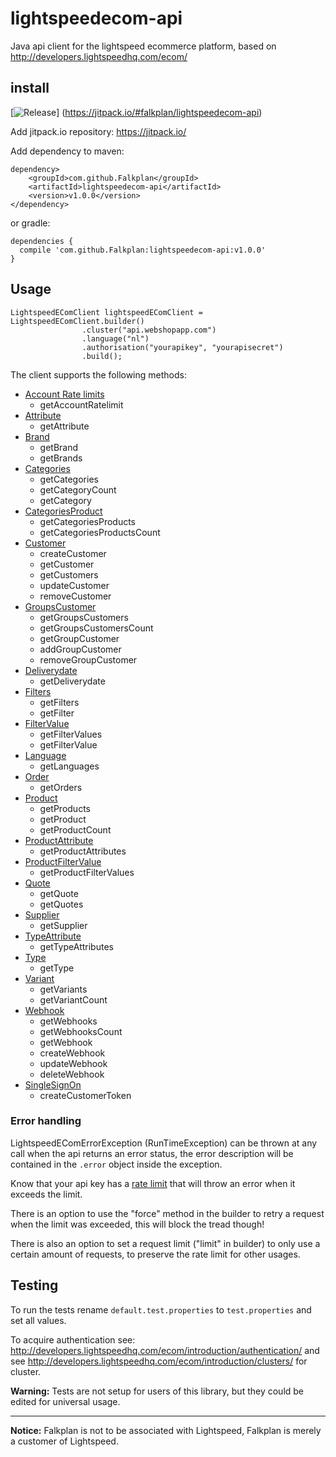 # lightspeedecom-api
Java api client for the lightspeed ecommerce platform, based on http://developers.lightspeedhq.com/ecom/


## install
[![Release](https://jitpack.io/v/falkplan/lightspeedecom-api.svg)]
(https://jitpack.io/#falkplan/lightspeedecom-api)

Add jitpack.io repository: https://jitpack.io/

Add dependency to maven:
~~~~
dependency>
    <groupId>com.github.Falkplan</groupId>
    <artifactId>lightspeedecom-api</artifactId>
    <version>v1.0.0</version>
</dependency>
~~~~
or gradle:
~~~~
dependencies {
  compile 'com.github.Falkplan:lightspeedecom-api:v1.0.0'
}
~~~~

## Usage
~~~~
LightspeedEComClient lightspeedEComClient = LightspeedEComClient.builder()
                .cluster("api.webshopapp.com")
                .language("nl")
                .authorisation("yourapikey", "yourapisecret")
                .build();
~~~~

The client supports the following methods:
- [Account Rate limits](http://developers.lightspeedhq.com/ecom/endpoints/accountratelimit/)
  - getAccountRatelimit
- [Attribute](http://developers.lightspeedhq.com/ecom/endpoints/attribute/)
  - getAttribute
- [Brand](http://developers.lightspeedhq.com/ecom/endpoints/brand/)
  - getBrand
  - getBrands
- [Categories](http://developers.lightspeedhq.com/ecom/endpoints/category/)
  - getCategories
  - getCategoryCount
  - getCategory
- [CategoriesProduct](http://developers.lightspeedhq.com/ecom/endpoints/categoryproduct/)
  - getCategoriesProducts
  - getCategoriesProductsCount
- [Customer](http://developers.lightspeedhq.com/ecom/endpoints/customer/)
  - createCustomer
  - getCustomer
  - getCustomers
  - updateCustomer
  - removeCustomer
- [GroupsCustomer](http://developers.lightspeedhq.com/ecom/endpoints/groupscustomer/)
  - getGroupsCustomers
  - getGroupsCustomersCount
  - getGroupCustomer
  - addGroupCustomer
  - removeGroupCustomer
- [Deliverydate](http://developers.lightspeedhq.com/ecom/endpoints/deliverydate/)
  - getDeliverydate
- [Filters](http://developers.lightspeedhq.com/ecom/endpoints/filter/)
  - getFilters
  - getFilter
- [FilterValue](http://developers.lightspeedhq.com/ecom/endpoints/filtervalue/)
  - getFilterValues
  - getFilterValue
- [Language](http://developers.lightspeedhq.com/ecom/endpoints/language/)
  - getLanguages
- [Order](http://developers.lightspeedhq.com/ecom/endpoints/order/)
  - getOrders
- [Product](http://developers.lightspeedhq.com/ecom/endpoints/product/)
  - getProducts
  - getProduct
  - getProductCount
- [ProductAttribute](http://developers.lightspeedhq.com/ecom/endpoints/productattribute/)
  - getProductAttributes
- [ProductFilterValue](http://developers.lightspeedhq.com/ecom/endpoints/productfiltervalue/)
  - getProductFilterValues
- [Quote](http://developers.lightspeedhq.com/ecom/endpoints/quote/)
  - getQuote
  - getQuotes
- [Supplier](http://developers.lightspeedhq.com/ecom/endpoints/supplier/)
  - getSupplier
- [TypeAttribute](http://developers.lightspeedhq.com/ecom/endpoints/typesattribute/)
  - getTypeAttributes
- [Type](http://developers.lightspeedhq.com/ecom/endpoints/type/)
  - getType
- [Variant](http://developers.lightspeedhq.com/ecom/endpoints/variant/)
  - getVariants
  - getVariantCount
- [Webhook](http://developers.lightspeedhq.com/ecom/endpoints/webhook/)
  - getWebhooks
  - getWebhooksCount
  - getWebhook
  - createWebhook
  - updateWebhook
  - deleteWebhook
- [SingleSignOn](http://developers.lightspeedhq.com/ecom/endpoints/singlesignon/)
  - createCustomerToken

### Error handling
LightspeedEComErrorException (RunTimeException) can be thrown at any call when the api returns an error status, the error description will be contained in the `.error` object inside the exception.

Know that your api key has a [rate limit](http://developers.lightspeedhq.com/ecom/introduction/rate-limiting/) that will throw an error when it exceeds the limit.

There is an option to use the "force" method in the builder to retry a request when the limit was exceeded, this will block the tread though!

There is also an option to set a request limit ("limit" in builder) to only use a certain amount of requests, to preserve the rate limit for other usages.

## Testing
To run the tests rename `default.test.properties` to `test.properties` and set all values.

To acquire authentication see: http://developers.lightspeedhq.com/ecom/introduction/authentication/ and see http://developers.lightspeedhq.com/ecom/introduction/clusters/ for cluster.

**Warning:** Tests are not setup for users of this library, but they could be edited for universal usage.

***

**Notice:** Falkplan is not to be associated with Lightspeed, Falkplan is merely a customer of Lightspeed.
